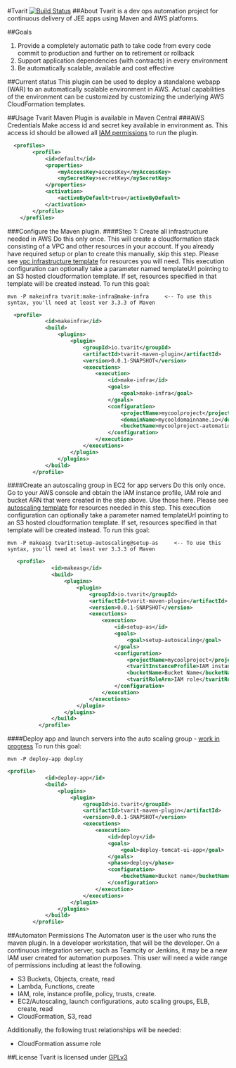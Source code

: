 #Tvarit
[![Build Status](https://travis-ci.org/sdole/tvarit-maven.svg?branch=master)](https://travis-ci.org/sdole/tvarit-maven)
##About
Tvarit is a dev ops automation project for continuous delivery of JEE apps using Maven and AWS platforms.
 
##Goals
<ol>
<li>Provide a completely automatic path to take code from every code commit to production and further on to retirement or rollback</li>
<li>Support application dependencies (with contracts) in every environment</li>
<li>Be automatically scalable, available and cost effective</li>
</ol>

##Current status
This plugin can be used to deploy a standalone webapp (WAR) to an automatically scalable environment in AWS. Actual capabilities of the environment can be customized by customizing the underlying AWS CloudFormation templates.

##Usage
Tvarit Maven Plugin is available in Maven Central
###AWS Credentials
Make access id and secret key available in environment as. This access id should be allowed all [IAM permissions](#automaton-permissions) to run the plugin.
```xml
  <profiles>
		<profile>
			<id>default</id>
			<properties>
				<myAccessKey>accessKey</myAccessKey>
				<mySecretKey>secretKey</mySecretKey>
			</properties>
			<activation>
				<activeByDefault>true</activeByDefault>
			</activation>
		</profile> 
	</profiles>
```
###Configure the Maven plugin.
####Step 1: Create all infrastructure needed in AWS
Do this only once. This will create a cloudformation stack consisting of a VPC and other resources in your account. If you already have required setup or plan to create this manually, skip this step. Please see [vpc infrastructure template](/tvarit-maven-plugin/src/main/resources/vpc-infra.template) for resources you will need.
This execution configuration can optionally take a parameter named templateUrl pointing to an S3 hosted cloudformation template. If set, resources specified in that template will be created instead.
To run this goal:
```
mvn -P makeinfra tvarit:make-infra@make-infra     <-- To use this syntax, you'll need at least ver 3.3.3 of Maven
```
```xml
  <profile>
            <id>makeinfra</id>
            <build>
                <plugins>
                    <plugin>
                        <groupId>io.tvarit</groupId>
                        <artifactId>tvarit-maven-plugin</artifactId>
                        <version>0.0.1-SNAPSHOT</version>
                        <executions>
                            <execution>
                                <id>make-infra</id>
                                <goals>
                                    <goal>make-infra</goal>
                                </goals>
                                <configuration>
                                    <projectName>mycoolproject</projectName>
                                    <domainName>mycooldomainname.io</domainName>
                                    <bucketName>mycoolproject-automation</bucketName>
                                </configuration>
                            </execution>
                        </executions>
                    </plugin>
                </plugins>
            </build>
        </profile>
```



####Create an autoscaling group in EC2 for app servers
Do this only once. Go to your AWS console and obtain the IAM instance profile, IAM role and bucket ARN that were created in the step above. Use those here. Please see [autoscaling template](https://github.com/sdole/tvarit-maven/blob/master/tvarit-maven-plugin/src/main/resources/autoscaling.template) for resources needed in this step.
This execution configuration can optionally take a parameter named templateUrl pointing to an S3 hosted cloudformation template. If set, resources specified in that template will be created instead.
To run this goal:
```
mvn -P makeasg tvarit:setup-autoscaling@setup-as     <-- To use this syntax, you'll need at least ver 3.3.3 of Maven
```
```xml
   <profile>
              <id>makeasg</id>
              <build>
                  <plugins>
                      <plugin>
                          <groupId>io.tvarit</groupId>
                          <artifactId>tvarit-maven-plugin</artifactId>
                          <version>0.0.1-SNAPSHOT</version>
                          <executions>
                              <execution>
                                  <id>setup-as</id>
                                  <goals>
                                      <goal>setup-autoscaling</goal>
                                  </goals>
                                  <configuration>
                                      <projectName>mycoolproject</projectName>
                                      <tvaritInstanceProfile>IAM instance profile</tvaritInstanceProfile>
                                      <bucketName>Bucket Name</bucketName>
                                      <tvaritRoleArn>IAM role</tvaritRoleArn>
                                  </configuration>
                              </execution>
                          </executions>
                      </plugin>
                  </plugins>
              </build>
          </profile>
```

####Deploy app and launch servers into the auto scaling group - [work in progress](https://github.com/sdole/tvarit-maven/issues/13)
To run this goal:
```
mvn -P deploy-app deploy 
```

```xml
<profile>
            <id>deploy-app</id>
            <build>
                <plugins>
                    <plugin>
                        <groupId>io.tvarit</groupId>
                        <artifactId>tvarit-maven-plugin</artifactId>
                        <version>0.0.1-SNAPSHOT</version>
                        <executions>
                            <execution>
                                <id>deploy</id>
                                <goals>
                                    <goal>deploy-tomcat-ui-app</goal>
                                </goals>
                                <phase>deploy</phase>
                                <configuration>
                                    <bucketName>Bucket name</bucketName>
                                </configuration>
                            </execution>
                        </executions>
                    </plugin>
                </plugins>
            </build>
        </profile>
```
##Automaton Permissions
The Automaton user is the user who runs the maven plugin. In a developer workstation, that will be the developer. On a continuous integration server, such as Teamcity or Jenkins, it may be a new IAM user created for automation purposes. This user will need a wide range of permissions including at least the following.
<ul>
<li>S3 Buckets, Objects, create, read </li>
<li>Lambda, Functions, create</li>
<li>IAM, role, instance profile, policy, trusts, create.</li>
<li>EC2/Autoscaling, launch configurations, auto scaling groups, ELB, create, read</li>
<li>CloudFormation, S3, read</li>
</ul>
Additionally, the following trust relationships will be needed:
<ul>
<li>CloudFormation assume role</li>
</ul>

##License
Tvarit is licensed under [GPLv3](https://www.gnu.org/licenses/gpl.txt)